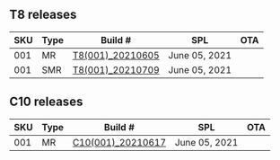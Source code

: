 ## T8 releases

| SKU | Type | Build # | SPL | OTA |
|-|-|-|-|-|
| 001 | MR | [T8(001)_20210605](/security/releases/t8/t8-001_20210605) | June 05, 2021 | [<i class="far fa-cloud-download-alt"></i>](https://socialmobiletel.sharepoint.com/:u:/s/RhinoResourceCentre/EWjsZhCAAh5Psd3Jua4uNTcB55n-ToyWsePFpBzeLc9qAw?e=f91GLg) |
| 001 | SMR | [T8(001)_20210709](/security/releases/t8/t8-001_20210709) | June 05, 2021 | [<i class="far fa-cloud-download-alt"></i>](https://socialmobiletel.sharepoint.com/:u:/s/RhinoResourceCentre/EbOx_g0sOsdGnXdRGZ-iXvcBKmQVzQZeHQ0glyvZ7UELBQ?e=xem1fc) |

## C10 releases

| SKU | Type | Build # | SPL | OTA |
|-|-|-|-|-|
| 001 | MR | [C10(001)_20210617](/security/releases/c10/c10-001_20210617) | June 05, 2021 | [<i class="far fa-cloud-download-alt"></i>](https://socialmobiletel.sharepoint.com/:u:/s/RhinoResourceCentre/EZW86mn6lClHkQ60baScREcBnw_foMIP46wCY2361QQ_-Q?e=dUZXDn) |
